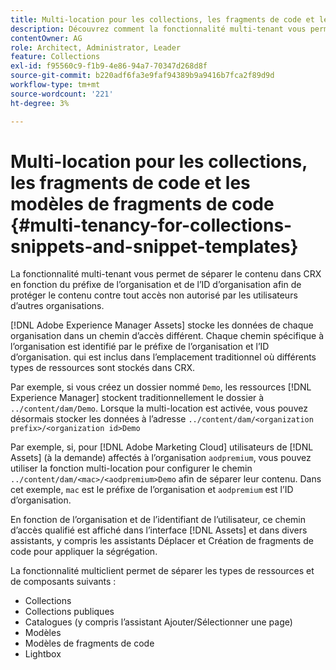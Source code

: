 ```yaml
---
title: Multi-location pour les collections, les fragments de code et les modèles de fragments de code
description: Découvrez comment la fonctionnalité multi-tenant vous permet de séparer le contenu dans le référentiel CRX en fonction de l’organisation du client afin d’empêcher tout accès non autorisé.
contentOwner: AG
role: Architect, Administrator, Leader
feature: Collections
exl-id: f95560c9-f1b9-4e86-94a7-70347d268d8f
source-git-commit: b220adf6fa3e9faf94389b9a9416b7fca2f89d9d
workflow-type: tm+mt
source-wordcount: '221'
ht-degree: 3%

---
```


# Multi-location pour les collections, les fragments de code et les modèles de fragments de code {#multi-tenancy-for-collections-snippets-and-snippet-templates}

La fonctionnalité multi-tenant vous permet de séparer le contenu dans CRX en fonction du préfixe de l’organisation et de l’ID d’organisation afin de protéger le contenu contre tout accès non autorisé par les utilisateurs d’autres organisations.

[!DNL Adobe Experience Manager Assets] stocke les données de chaque organisation dans un chemin d’accès différent. Chaque chemin spécifique à l’organisation est identifié par le préfixe de l’organisation et l’ID d’organisation.
qui est inclus dans l’emplacement traditionnel où différents types de ressources sont stockés dans CRX.

Par exemple, si vous créez un dossier nommé `Demo`, les ressources [!DNL Experience Manager] stockent traditionnellement le dossier à `../content/dam/Demo`. Lorsque la multi-location est activée, vous pouvez désormais stocker les données à l’adresse `../content/dam/<organization prefix>/<organization id>Demo`

Par exemple, si, pour [!DNL Adobe Marketing Cloud] utilisateurs de [!DNL Assets] (à la demande) affectés à l’organisation `aodpremium`, vous pouvez utiliser la fonction multi-location pour configurer le chemin `../content/dam/<mac>/<aodpremium>Demo` afin de séparer leur contenu. Dans cet exemple, `mac` est le préfixe de l’organisation et `aodpremium` est l’ID d’organisation.

En fonction de l’organisation et de l’identifiant de l’utilisateur, ce chemin d’accès qualifié est affiché dans l’interface [!DNL Assets] et dans divers assistants, y compris les assistants Déplacer et Création de fragments de code pour appliquer la ségrégation.

La fonctionnalité multiclient permet de séparer les types de ressources et de composants suivants :

* Collections
* Collections publiques
* Catalogues (y compris l’assistant Ajouter/Sélectionner une page)
* Modèles
* Modèles de fragments de code
* Lightbox
